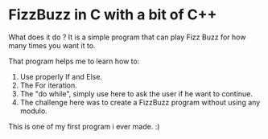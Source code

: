 # FizzBuzz in C with a bit of C++

What does it do ?
It is a simple program that can play Fizz Buzz for how many times you want it to.

That program helps me to learn how to:
1) Use properly If and Else.
2) The For iteration.
3) The "do while", simply use here to ask the user if he want to continue.
4) The challenge here was to create a FizzBuzz program without using any modulo.

This is one of my first program i ever made. :)
